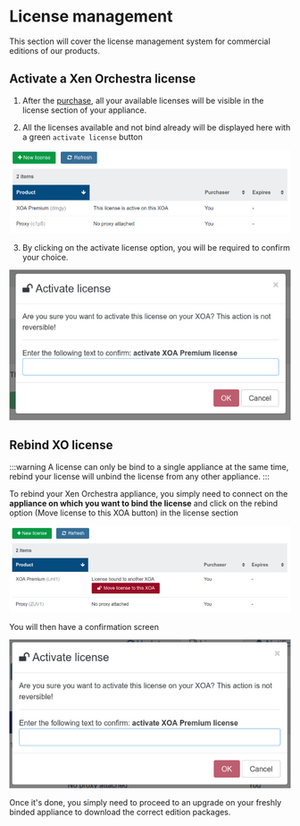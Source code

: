 # License management

This section will cover the license management system for commercial editions of our products.

## Activate a Xen Orchestra license

1. After the [purchase](purchase.md), all your available licenses will be visible in the license section of your appliance.

2. All the licenses available and not bind already will be displayed here with a green `activate license` button

![](./assets/activate-license.png)

3. By clicking on the activate license option, you will be required to confirm your choice.

![](./assets/activate-confirm.png)

## Rebind XO license

:::warning
A license can only be bind to a single appliance at the same time, rebind your license will unbind the license from any other appliance.
:::

To rebind your Xen Orchestra appliance, you simply need to connect on the **appliance on which you want to bind the license** and click on the rebind option (Move license to this XOA button) in the license section

![](./assets/rebind-screen.png)

You will then have a confirmation screen

![](./assets/confirm-rebind.png)

Once it's done, you simply need to proceed to an upgrade on your freshly binded appliance to download the correct edition packages.
